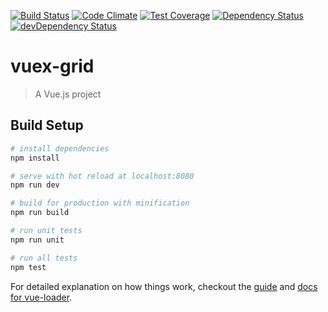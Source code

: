 [![Build Status](https://travis-ci.org/wekilledit/vuex-grid.svg?branch=master)](https://travis-ci.org/wekilledit/vuex-grid)
[![Code Climate](https://codeclimate.com/github/wekilledit/vuex-grid/badges/gpa.svg)](https://codeclimate.com/github/wekilledit/vuex-grid)
[![Test Coverage](https://codeclimate.com/github/wekilledit/vuex-grid/badges/coverage.svg)](https://codeclimate.com/github/wekilledit/vuex-grid/coverage)
[![Dependency Status](https://david-dm.org/wekilledit/vuex-grid.svg)](https://david-dm.org/wekilledit/vuex-grid)
[![devDependency Status](https://david-dm.org/wekilledit/vuex-grid/dev-status.svg)](https://david-dm.org/wekilledit/vuex-grid#info=devDependencies)

# vuex-grid

> A Vue.js project

## Build Setup

``` bash
# install dependencies
npm install

# serve with hot reload at localhost:8080
npm run dev

# build for production with minification
npm run build

# run unit tests
npm run unit

# run all tests
npm test
```

For detailed explanation on how things work, checkout the [guide](http://vuejs-templates.github.io/webpack/) and [docs for vue-loader](http://vuejs.github.io/vue-loader).
